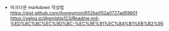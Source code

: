 * 마크다운 markdown 작성법   
<https://gist.github.com/ihoneymon/652be052a0727ad59601>   
<https://velog.io/@gmlstjq123/Readme.md-%ED%8C%8C%EC%9D%BC-%EC%9E%91%EC%84%B1%EB%B2%95>
